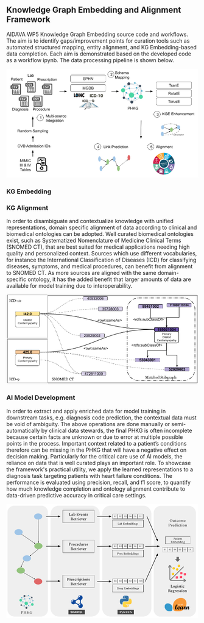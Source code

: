 ## Knowledge Graph Embedding and Alignment Framework

AIDAVA WP5 Knowledge Graph Embedding source code and workflows. The aim is to identify gaps/improvement points for curation tools such as automated structured mapping, entity alignment, and KG Embedding-based data completion. Each aim is demonstrated based on the developed code as a workflow ipynb. The data processing pipeline is shown below. 

![System Image](images/system_overview.png)



### KG Embedding



### KG Alignment

In order to disambiguate and contextualize knowledge with unified representations, domain specific alignment of data according to clinical and biomedical ontologies can be adopted. Well curated biomedical ontologies exist, such as Systematized Nomenclature of Medicine Clinical Terms (SNOMED CT), that are best suited for medical applications needing high quality and personalized context. Sources which use different vocabularies, for instance the International Classification of Diseases (ICD) for classifying diseases, symptoms, and medical procedures, can benefit from alignment to SNOMED CT. As more sources are aligned with the same domain-specific ontology, it has the added benefit that larger amounts of data are available for model training due to interoperability.

![System Image](images/icd2sn_resolution.png)


### AI Model Development

In order to extract and apply enriched data for model training in downstream tasks, e.g. diagnosis code prediction, the contextual data must be void of ambiguity. The above operations are done manually or semi-automatically by clinical data stewards, the final PHKG is often incomplete because certain facts are unknown or due to error at multiple possible points in the process. Important context related to a patient’s conditions therefore can be missing in the PHKG that will have a negative effect on decision making. Particularly for the critical care use of AI models, the reliance on data that is well curated plays an important role. To showcase the framework's practical utility, we apply the learned representations to a diagnosis task targeting patients with heart failure conditions. The performance is evaluated using precision, recall, and f1 score, to quantify how much knowledge completion and ontology alignment contribute to data-driven predictive accuracy in critical care settings.

![System Image](images/diagnosis_prediction.png)